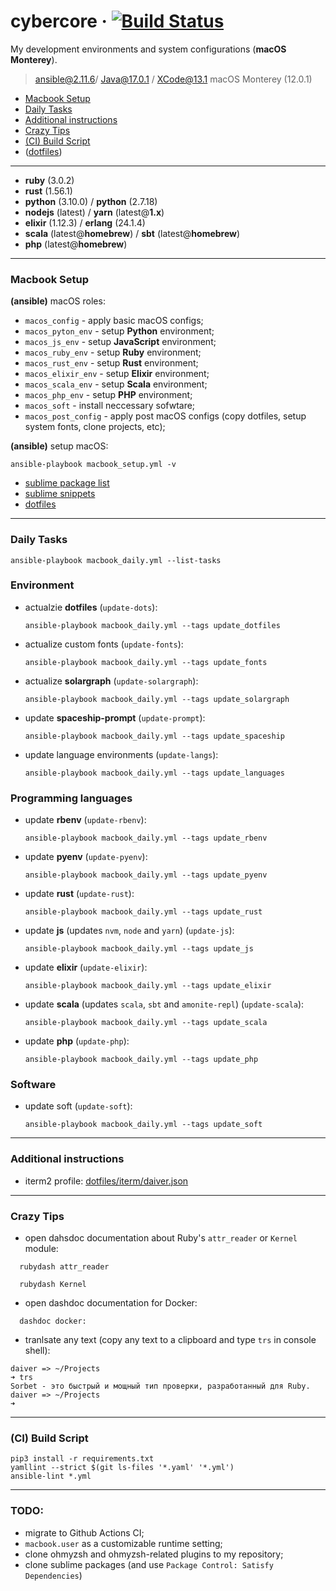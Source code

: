 # cybercore &middot; [![Build Status](https://travis-ci.org/0exp/cybercore.svg?branch=master)](https://travis-ci.org/0exp/cybercore)

My development environments and system configurations (**macOS Monterey**).

> ansible@2.11.6/ Java@17.0.1 / XCode@13.1
> macOS Monterey (12.0.1)

- [Macbook Setup](#macbook-setup)
- [Daily Tasks](#daily-tasks)
- [Additional instructions](#additional-instructions)
- [Crazy Tips](#crazy-tips)
- [(CI) Build Script](#ci-build-script)
- ([dotfiles](dotfiles))

---

- **ruby** (3.0.2)
- **rust** (1.56.1)
- **python** (3.10.0) / **python** (2.7.18)
- **nodejs** (latest) / **yarn** (latest@**1.x**)
- **elixir** (1.12.3) / **erlang** (24.1.4)
- **scala** (latest@**homebrew**) / **sbt** (latest@**homebrew**)
- **php** (latest@**homebrew**)

---

### Macbook Setup

**(ansible)** macOS roles:
  - `macos_config` - apply basic macOS configs;
  - `macos_pyton_env` - setup **Python** environment;
  - `macos_js_env` - setup **JavaScript** environment;
  - `macos_ruby_env` - setup **Ruby** environment;
  - `macos_rust_env` - setup **Rust** environment;
  - `macos_elixir_env` - setup **Elixir** environment;
  - `macos_scala_env` - setup **Scala** environment;
  - `macos_php_env` - setup **PHP** environment;
  - `macos_soft` - install neccessary sofwtare;
  - `macos_post_config` - apply post macOS configs (copy dotfiles, setup system fonts, clone projects, etc);

**(ansible)** setup macOS:
```shell
ansible-playbook macbook_setup.yml -v
```

- [sublime package list](dotfiles/sublime/packages.md)
- [sublime snippets](dotfiles/sublime/snippets.md)
- [dotfiles](dotfiles)

---

### Daily Tasks

```shell
ansible-playbook macbook_daily.yml --list-tasks
```

### Environment

- actualzie **dotfiles** (`update-dots`):
  ```shell
  ansible-playbook macbook_daily.yml --tags update_dotfiles
  ````
- actualize custom fonts (`update-fonts`):
  ```shell
  ansible-playbook macbook_daily.yml --tags update_fonts
  ```
- actualize **solargraph** (`update-solargraph`):
  ```shell
  ansible-playbook macbook_daily.yml --tags update_solargraph
  ```
- update **spaceship-prompt** (`update-prompt`):
  ```shell
  ansible-playbook macbook_daily.yml --tags update_spaceship
  ```
- update language environments (`update-langs`):
  ```shell
  ansible-playbook macbook_daily.yml --tags update_languages
  ```

### Programming languages

- update **rbenv** (`update-rbenv`):
  ```shell
  ansible-playbook macbook_daily.yml --tags update_rbenv
  ```
- update **pyenv** (`update-pyenv`):
  ```shell
  ansible-playbook macbook_daily.yml --tags update_pyenv
  ```
- update **rust** (`update-rust`):
  ```shell
  ansible-playbook macbook_daily.yml --tags update_rust
  ```
- update **js** (updates `nvm`, `node` and `yarn`) (`update-js`):
  ```shell
  ansible-playbook macbook_daily.yml --tags update_js
  ```
- update **elixir** (`update-elixir`):
  ```shell
  ansible-playbook macbook_daily.yml --tags update_elixir
  ```
- update **scala** (updates `scala`, `sbt` and `amonite-repl`) (`update-scala`):
  ```shell
  ansible-playbook macbook_daily.yml --tags update_scala
  ```

- update **php** (`update-php`):
  ```shell
  ansible-playbook macbook_daily.yml --tags update_php
  ```

### Software

- update soft (`update-soft`):
  ```shell
  ansible-playbook macbook_daily.yml --tags update_soft
  ```

---

### Additional instructions

- iterm2 profile: [dotfiles/iterm/daiver.json](dotfiles/iterm/daiver.json)

---

### Crazy Tips

- open dahsdoc documentation about Ruby's `attr_reader` or `Kernel` module:
```shell
  rubydash attr_reader
```
```shell
  rubydash Kernel
```

- open dashdoc documentation for Docker:
```shell
  dashdoc docker:
```

- tranlsate any text (copy any text to a clipboard and type `trs` in console shell):
```shell
daiver => ~/Projects
➜ trs
Sorbet - это быстрый и мощный тип проверки, разработанный для Ruby.
daiver => ~/Projects
➜
 ```

---

### (CI) Build Script

```shell
pip3 install -r requirements.txt
yamllint --strict $(git ls-files '*.yaml' '*.yml')
ansible-lint *.yml
```

---

### TODO:

- migrate to Github Actions CI;
- `macbook.user` as a customizable runtime setting;
- clone ohmyzsh and ohmyzsh-related plugins to my repository;
- clone sublime packages (and use `Package Control: Satisfy Dependencies`)
